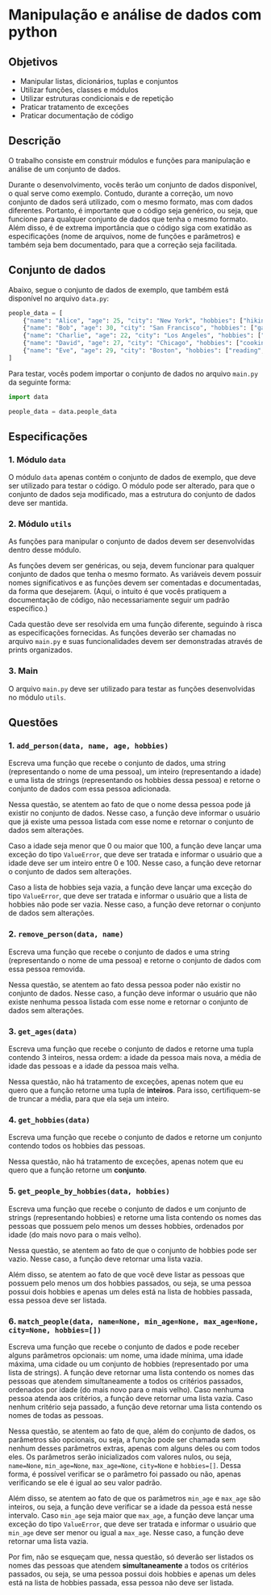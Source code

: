 # Manipulação e análise de dados com python

## Objetivos

- Manipular listas, dicionários, tuplas e conjuntos
- Utilizar funções, classes e módulos
- Utilizar estruturas condicionais e de repetição
- Praticar tratamento de exceções
- Praticar documentação de código

## Descrição

O trabalho consiste em construir módulos e funções para manipulação e análise de um conjunto de dados.

Durante o desenvolvimento, vocês terão um conjunto de dados disponível, o qual serve como exemplo. Contudo, durante a correção, um novo conjunto de dados será utilizado, com o mesmo formato, mas com dados diferentes. Portanto, é importante que o código seja genérico, ou seja, que funcione para qualquer conjunto de dados que tenha o mesmo formato. Além disso, é de extrema importância que o código siga com exatidão as especificações (nome de arquivos, nome de funções e parâmetros) e também seja bem documentado, para que a correção seja facilitada.

## Conjunto de dados

Abaixo, segue o conjunto de dados de exemplo, que também está disponível no arquivo `data.py`:

```python
people_data = [
    {"name": "Alice", "age": 25, "city": "New York", "hobbies": ["hiking", "reading"]},
    {"name": "Bob", "age": 30, "city": "San Francisco", "hobbies": ["gardening", "painting"]},
    {"name": "Charlie", "age": 22, "city": "Los Angeles", "hobbies": ["photography", "dancing"]},
    {"name": "David", "age": 27, "city": "Chicago", "hobbies": ["cooking", "hiking"]},
    {"name": "Eve", "age": 29, "city": "Boston", "hobbies": ["reading", "gardening"]},
]
```

Para testar, vocês podem importar o conjunto de dados no arquivo `main.py` da seguinte forma:

```python
import data

people_data = data.people_data
```

## Especificações 

### 1. Módulo `data`

O módulo `data` apenas contém o conjunto de dados de exemplo, que deve ser utilizado para testar o código. O módulo pode ser alterado, para que o conjunto de dados seja modificado, mas a estrutura do conjunto de dados deve ser mantida.

### 2. Módulo `utils`

As funções para manipular o conjunto de dados devem ser desenvolvidas dentro desse módulo. 

As funções devem ser genéricas, ou seja, devem funcionar para qualquer conjunto de dados que tenha o mesmo formato. As variáveis devem possuir nomes significativos e as funções devem ser comentadas e documentadas, da forma que desejarem. (Aqui, o intuito é que vocês pratiquem a documentação de código, não necessariamente seguir um padrão específico.)

Cada questão deve ser resolvida em uma função diferente, seguindo à risca as especificações fornecidas. As funções deverão ser chamadas no arquivo `main.py` e suas funcionalidades devem ser demonstradas através de prints organizados.

### 3. Main

O arquivo `main.py` deve ser utilizado para testar as funções desenvolvidas no módulo `utils`.

## Questões

### 1. `add_person(data, name, age, hobbies)`

Escreva uma função que recebe o conjunto de dados, uma string (representando o nome de uma pessoa), um inteiro (representando a idade) e uma lista de strings (representando os hobbies dessa pessoa) e retorne o conjunto de dados com essa pessoa adicionada.

Nessa questão, se atentem ao fato de que o nome dessa pessoa pode já existir no conjunto de dados. Nesse caso, a função deve informar o usuário que já existe uma pessoa listada com esse nome e retornar o conjunto de dados sem alterações.

Caso a idade seja menor que 0 ou maior que 100, a função deve lançar uma exceção do tipo `ValueError`, que deve ser tratada e informar o usuário que a idade deve ser um inteiro entre 0 e 100. Nesse caso, a função deve retornar o conjunto de dados sem alterações.

Caso a lista de hobbies seja vazia, a função deve lançar uma exceção do tipo `ValueError`, que deve ser tratada e informar o usuário que a lista de hobbies não pode ser vazia. Nesse caso, a função deve retornar o conjunto de dados sem alterações.

### 2. `remove_person(data, name)`

Escreva uma função que recebe o conjunto de dados e uma string (representando o nome de uma pessoa) e retorne o conjunto de dados com essa pessoa removida.

Nessa questão, se atentem ao fato dessa pessoa poder não existir no conjunto de dados. Nesse caso, a função deve informar o usuário que não existe nenhuma pessoa listada com esse nome e retornar o conjunto de dados sem alterações.

### 3. `get_ages(data)`

Escreva uma função que recebe o conjunto de dados e retorne uma tupla contendo 3 inteiros, nessa ordem: a idade da pessoa mais nova, a média de idade das pessoas e a idade da pessoa mais velha.

Nessa questão, não há tratamento de exceções, apenas notem que eu quero que a função retorne uma tupla de **inteiros**. Para isso, certifiquem-se de truncar a média, para que ela seja um inteiro.

### 4. `get_hobbies(data)`

Escreva uma função que recebe o conjunto de dados e retorne um conjunto contendo todos os hobbies das pessoas.

Nessa questão, não há tratamento de exceções, apenas notem que eu quero que a função retorne um **conjunto**.

### 5. `get_people_by_hobbies(data, hobbies)`

Escreva uma função que recebe o conjunto de dados e um conjunto de strings (representando hobbies) e retorne uma lista contendo os nomes das pessoas que possuem pelo menos um desses hobbies, ordenados por idade (do mais novo para o mais velho).

Nessa questão, se atentem ao fato de que o conjunto de hobbies pode ser vazio. Nesse caso, a função deve retornar uma lista vazia.

Além disso, se atentem ao fato de que você deve listar as pessoas que possuem pelo menos um dos hobbies passados, ou seja, se uma pessoa possui dois hobbies e apenas um deles está na lista de hobbies passada, essa pessoa deve ser listada.

### 6. `match_people(data, name=None, min_age=None, max_age=None, city=None, hobbies=[])`

Escreva uma função que recebe o conjunto de dados e pode receber alguns parâmetros opcionais: um nome, uma idade mínima, uma idade máxima, uma cidade ou um conjunto de hobbies (representado por uma lista de strings). A função deve retornar uma lista contendo os nomes das pessoas que atendem simultaneamente a todos os critérios passados, ordenados por idade (do mais novo para o mais velho). Caso nenhuma pessoa atenda aos critérios, a função deve retornar uma lista vazia. Caso nenhum critério seja passado, a função deve retornar uma lista contendo os nomes de todas as pessoas.

Nessa questão, se atentem ao fato de que, além do conjunto de dados, os parâmetros são opcionais, ou seja, a função pode ser chamada sem nenhum desses parâmetros extras, apenas com alguns deles ou com todos eles. Os parâmetros serão inicializados com valores nulos, ou seja, `name=None`, `min_age=None`, `max_age=None`, `city=None` e `hobbies=[]`. Dessa forma, é possível verificar se o parâmetro foi passado ou não, apenas verificando se ele é igual ao seu valor padrão.

Além disso, se atentem ao fato de que os parâmetros `min_age` e `max_age` são inteiros, ou seja, a função deve verificar se a idade da pessoa está nesse intervalo. Caso `min_age` seja maior que `max_age`, a função deve lançar uma exceção do tipo `ValueError`, que deve ser tratada e informar o usuário que `min_age` deve ser menor ou igual a `max_age`. Nesse caso, a função deve retornar uma lista vazia.

Por fim, não se esqueçam que, nessa questão, só deverão ser listados os nomes das pessoas que atendem **simultaneamente** a todos os critérios passados, ou seja, se uma pessoa possui dois hobbies e apenas um deles está na lista de hobbies passada, essa pessoa não deve ser listada.
